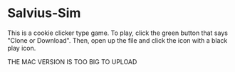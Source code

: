 # Salvius-Sim
This is a cookie clicker type game. To play, click the green button that says "Clone or Download". Then, open up the file and click the icon with a black play icon.


THE MAC VERSION IS TOO BIG TO UPLOAD
